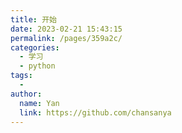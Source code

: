```yaml
---
title: 开始
date: 2023-02-21 15:43:15
permalink: /pages/359a2c/
categories:
  - 学习
  - python
tags:
  - 
author: 
  name: Yan
  link: https://github.com/chansanya
---
```

